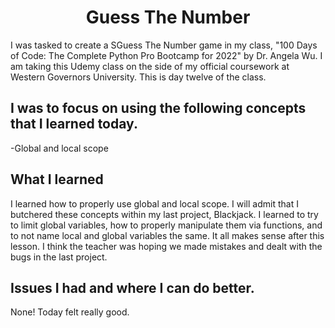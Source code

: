 <h1 align="center">Guess The Number</h1>

I was tasked to create a SGuess The Number game in my class, "100 Days of Code: The Complete Python Pro Bootcamp for 2022" by Dr. Angela Wu. I am taking this Udemy class on the side of my official coursework at Western Governors University. This is day twelve of the class.

<h2>I was to focus on using the following concepts that I learned today.</h2>

-Global and local scope

<h2>What I learned</h2>
I learned how to properly use global and local scope. I will admit that I butchered these concepts within my last project, Blackjack. I learned to try to limit global variables, how to properly manipulate them via functions, and to not name local and global variables the same. It all makes sense after this lesson. I think the teacher was hoping we made mistakes and dealt with the bugs in the last project.

<h2>Issues I had and where I can do better.</h2>
None! Today felt really good. 

